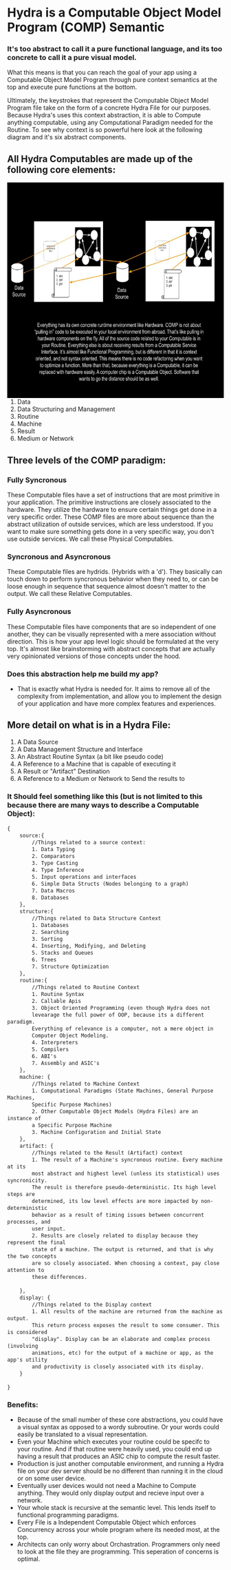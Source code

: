 # Hydra is a Computable Object Model Program (COMP) Semantic 
### It's too abstract to call it a pure functional language, and its too concrete to call it a pure visual model.
What this means is that you can reach the goal of your app using a Computable Object Model Program through pure context semantics at the top and execute pure functions at the bottom. 


Ultimately, the keystrokes that represent the Computable Object Model Program file take on the form of a concrete Hydra File for our purposes. Because Hydra's uses this context abstraction, it is able to Compute anything computable, using any Computational Paradigm needed for the Routine. To see why context is so powerful here look at the following diagram and it's six abstract components.

## All Hydra Computables are made up of the following core elements:
<img align="right" height="500" width="600" src="https://github.com/ItsZeusBro/Hydra/blob/99f5ff0bc33bbf89cf0b9451e02907c0ece4ce71/Computables.jpg">

1. Data
2. Data Structuring and Management
3. Routine
4. Machine
5. Result
6. Medium or Network



## Three levels of the COMP paradigm:

### Fully Syncronous
These Computable files have a set of instructions that are most primitive in your application. The primitive instructions are closely associated to the hardware. They utilize the hardware to ensure certain things get done in a very specific order. These COMP files are more about sequence than the abstract utilization of outside services, which are less understood. If you want to make sure something gets done in a very specific way, you don't use outside services. We call these Physical Computables.
### Syncronous and Asyncronous
These Computable files are hydrids. (Hybrids with a 'd'). They basically can touch down to perform syncronous behavior when they need to, or can be loose enough in sequence that sequence almost doesn't matter to the output. We call these Relative Computables.

### Fully Asyncronous
These Computable files have components that are so independent of one another, they can be visually represented with a mere association without direction. This is how your app level logic should be formulated at the very top. It's almost like brainstorming with abstract concepts that are actually very opinionated versions of those concepts under the hood.




### Does this abstraction help me build my app?
- That is exactly what Hydra is needed for. It aims to remove all of the complexity from implementation, and allow you to implement the design of your application and have more complex features and experiences.


## More detail on what is in a Hydra File:
1. A Data Source
2. A Data Management Structure and Interface
3. An Abstract Routine Syntax (a bit like pseudo code)
4. A Reference to a Machine that is capable of executing it
5. A Result or "Artifact" Destination
6. A Reference to a Medium or Network to Send the results to

### It Should feel something like this (but is not limited to this because there are many ways to describe a Computable Object):
    {
        source:{
            //Things related to a source context:
            1. Data Typing
            2. Comparators
            3. Type Casting
            4. Type Inference
            5. Input operations and interfaces
            6. Simple Data Structs (Nodes belonging to a graph)
            7. Data Macros
            8. Databases
        },
        structure:{
            //Things related to Data Structure Context
            1. Databases
            2. Searching
            3. Sorting
            4. Inserting, Modifying, and Deleting
            5. Stacks and Queues
            6. Trees
            7. Structure Optimization
        },
        routine:{
            //Things related to Routine Context
            1. Routine Syntax
            2. Callable Apis
            3. Object Oriented Programming (even though Hydra does not 
            levearage the full power of OOP, because its a different paradigm. 
            Everything of relevance is a computer, not a mere object in 
            Computer Object Modeling.
            4. Interpreters
            5. Compilers
            6. ABI's
            7. Assembly and ASIC's
        },
        machine: {
            //Things related to Machine Context
            1. Computational Paradigms (State Machines, General Purpose Machines, 
            Specific Purpose Machines)
            2. Other Computable Object Models (Hydra Files) are an instance of 
            a Specific Purpose Machine
            3. Machine Configuration and Initial State
        },
        artifact: {
            //Things related to the Result (Artifact) context
            1. The result of a Machine's syncronous routine. Every machine at its 
            most abstract and highest level (unless its statistical) uses syncronicity. 
            The result is therefore pseudo-deterministic. Its high level steps are
            determined, its low level effects are more impacted by non-deterministic 
            behavior as a result of timing issues between concurrent processes, and 
            user input.
            2. Results are closely related to display because they represent the final 
            state of a machine. The output is returned, and that is why the two concepts 
            are so closely associated. When choosing a context, pay close attention to 
            these differences.
        
        }, 
        display: {
            //Things related to the Display context
            1. All results of the machine are returned from the machine as output. 
            This return process exposes the result to some consumer. This is considered 
            "display". Display can be an elaborate and complex process (involving 
            animations, etc) for the output of a machine or app, as the app's utility 
            and productivity is closely associated with its display.
        }
    
    }
    


### Benefits:
- Because of the small number of these core abstractions, you could have a visual 
syntax as opposed to a wordy subroutine. Or your words could easily be translated 
to a visual representation. 
- Even your Machine which executes your routine could be specifc to your routine. 
And if that routine were heavily used, you could end up having a result that produces 
an ASIC chip to compute the result faster.
- Production is just another computable environment, and running a Hydra file on your 
dev server should be no different than running it in the cloud or on some user device.
- Eventually user devices would not need a Machine to Compute anything. They would only 
display output and recieve input over a network.
- Your whole stack is recursive at the semantic level. This lends itself to functional 
programming paradigms.
- Every File is a Independent Computable Object which enforces Concurrency across 
your whole program where its needed most, at the top. 
- Architects can only worry about Orchastration. Programmers only need to look at the file 
they are programming. This seperation of concerns is optimal.
